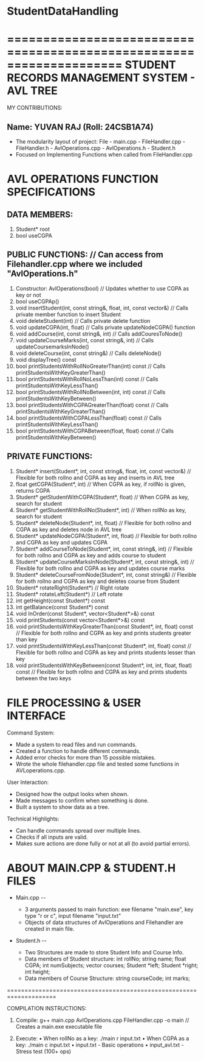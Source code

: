 # StudentDataHandling

====================================================================
            STUDENT RECORDS MANAGEMENT SYSTEM - AVL TREE
====================================================================

MY CONTRIBUTIONS:

Name: YUVAN RAJ (Roll: 24CSB1A74)
----------------------------------------------------------------
- The modularity layout of project:
  File - main.cpp
       - FileHandler.cpp
       - FileHandler.h
       - AvlOperations.cpp
       - AvlOperations.h
       - Student.h  
- Focused on Implementing Functions when called from FileHandler.cpp

AVL OPERATIONS FUNCTION SPECIFICATIONS
======================================
DATA MEMBERS:
--------------
1. Student* root
2. bool useCGPA

PUBLIC FUNCTIONS: // Can access from Filehandler.cpp where we included "AvlOperations.h"
----------------
1. Constructor: AvlOperations(bool) // Updates whether to use CGPA as key or not
2. bool useCGPAp()
3. void insertStudent(int, const string&, float, int, const vector<Course>&) // Calls private member function to insert Student
4. void deleteStudent(int) // Calls private delete function
5. void updateCGPA(int, float) // Calls private updateNodeCGPA() function
6. void addCourse(int, const string&, int) // Calls addCouresToNode()
7. void updateCourseMarks(int, const string&, int) // Calls updateCoursemarksInNode()
8. void deleteCourse(int, const string&) // Calls deleteNode()
9. void displayTree() const
10. bool printStudentsWithRollNoGreaterThan(int) const // Calls printStudentsWithKeyGreaterThan()
11. bool printStudentsWithRollNoLessThan(int) const // Calls printStudentsWithKeyLessThan()
12. bool printStudentsWithRollNoBetween(int, int) const // Calls printStudentsWithKeyBetween()
13. bool printStudentsWithCGPAGreaterThan(float) const // Calls printStudentsWithKeyGreaterThan()
14. bool printStudentsWithCGPALessThan(float) const // Calls printStudentsWithKeyLessThan()
15. bool printStudentsWithCGPABetween(float, float) const // Calls printStudentsWithKeyBetween()


PRIVATE FUNCTIONS:
-----------------
1. Student* insert(Student*, int, const string&, float, int, const vector<Course>&) // Flexible for both rollno and CGPA as key and inserts in AVL tree
2. float getCGPA(Student*, int) // When CGPA as key, if rollNo is given, returns CGPA
3. Student* getStudentWithCGPA(Student*, float) // When CGPA as key, search for student
4. Student* getStudentWithRollNo(Student*, int) // When rollNo as key, search for student
5. Student* deleteNode(Student*, int, float) // Flexible for both rollno and CGPA as key and deletes node in AVL tree
6. Student* updateNodeCGPA(Student*, int, float) // Flexible for both rollno and CGPA as key and updates CGPA
7. Student* addCourseToNode(Student*, int, const string&, int) // Flexible for both rollno and CGPA as key and adds course to student
8. Student* updateCourseMarksInNode(Student*, int, const string&, int) // Flexible for both rollno and CGPA as key and updates course marks
9. Student* deleteCourseFromNode(Student*, int, const string&) // Flexible for both rollno and CGPA as key and deletes course from Student
10. Student* rotateRight(Student*) // Right rotate 
11. Student* rotateLeft(Student*) // Left rotate
12. int getHeight(const Student*) const 
13. int getBalance(const Student*) const
14. void InOrder(const Student*, vector<Student*>&) const
15. void printStudents(const vector<Student*>&) const
16. void printStudentsWithKeyGreaterThan(const Student*, int, float) const // Flexible for both rollno and CGPA as key and prints students greater than key
17. void printStudentsWithKeyLessThan(const Student*, int, float) const // Flexible for both rollno and CGPA as key and prints students lesser than key
18. void printStudentsWithKeyBetween(const Student*, int, int, float, float) const // Flexible for both rollno and CGPA as key and prints students between the two keys


FILE PROCESSING & USER INTERFACE
================================

Command System:
- Made a system to read files and run commands.
- Created a function to handle different commands.
- Added error checks for more than 15 possible mistakes.
- Wrote the whole filehandler.cpp file and tested some functions in AVLoperations.cpp.

User Interaction:
- Designed how the output looks when shown.
- Made messages to confirm when something is done.
- Built a system to show data as a tree.

Technical Highlights:
- Can handle commands spread over multiple lines.
- Checks if all inputs are valid.
- Makes sure actions are done fully or not at all (to avoid partial errors).


ABOUT MAIN.CPP & STUDENT.H FILES
================================

- Main.cpp --
  - 3 arguments passed to main function: exe filename "main.exe", key type "r or c", input filename "input.txt"
  - Objects of data structures of AvlOperations and Filehandler are created in main file.

- Student.h --
  - Two Structures are made to store Student Info and Course Info.
  - Data members of Student structure:
      int rollNo;
      string name;
      float CGPA;
      int numSubjects;
      vector<Course> courses;
      Student *left;
      Student *right;
      int height;
  - Data members of Course Structure:
      string courseCode;
      int marks;


====================================================================

COMPILATION INSTRUCTIONS:

1. Compile:
   g++ main.cpp AvlOperations.cpp FileHandler.cpp -o main // Creates a main.exe executable file

2. Execute:
   • When rollNo as a key:
     ./main r input.txt
   • When CGPA as a key:
     ./main c input.txt
   • input.txt - Basic operations
   • input_avl.txt - Stress test (100+ ops)